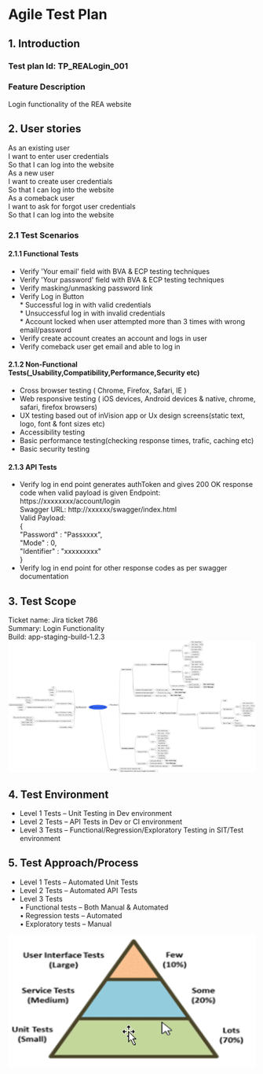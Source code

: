 # Agile Test Plan

## 1. Introduction
### Test plan Id: TP_REALogin_001
### Feature Description
Login functionality of the REA website
## 2. User stories
As an existing user   
 I want to enter user credentials  
So that I can log into the website  
As a new user  
 I want to create user credentials  
So that I can log into the website    
As a comeback user  
 I want to ask for forgot user credentials   
So that I can log into the website  
### 2.1 Test Scenarios
#### 2.1.1 Functional Tests
* Verify 'Your email' field with BVA & ECP testing techniques
* Verify 'Your password' field with BVA & ECP testing techniques
* Verify masking/unmasking password link
* Verify Log in Button   
        * Successful log in with valid credentials  
        * Unsuccessful log in with invalid credentials  
        * Account locked when user attempted more than 3 times with wrong email/password
* Verify create account creates an account and logs in user
* Verify comeback user get email and able to log in
#### 2.1.2 Non-Functional Tests(_Usability,Compatibility,Performance,Security etc)
* Cross browser testing ( Chrome, Firefox, Safari, IE )
* Web responsive testing ( iOS devices, Android devices & native, chrome, safari, firefox browsers)
* UX testing based out of inVision app or Ux design screens(static text, logo, font & font sizes etc)
* Accessibility testing
* Basic performance testing(checking response times, trafic, caching etc)
* Basic security testing
#### 2.1.3 API Tests
* Verify log in end point generates authToken and gives 200 OK response code when valid payload is given
   Endpoint: https://xxxxxxxx/account/login  
   Swagger URL: http://xxxxxx/swagger/index.html   
   Valid Payload:  
    {  
     "Password" : "Passxxxx",  
     "Mode" : 0,  
     "Identifier" : "xxxxxxxxx"  
    }
* Verify log in end point for other response codes as per swagger documentation
## 3. Test Scope  
Ticket name: Jira ticket 786  
Summary: Login Functionality  
Build: app-staging-build-1.2.3  
<img src="https://github.com/skareemu/fillrHomeAssignment/blob/master/Login_TC_Mindmapping.png" width="1000"> 
## 4. Test Environment  
* Level 1 Tests – Unit Testing in Dev environment
* Level 2 Tests – API Tests in Dev or CI environment
* Level 3 Tests – Functional/Regression/Exploratory Testing in SIT/Test environment
## 5. Test Approach/Process  
* Level 1 Tests – Automated Unit Tests
* Level 2 Tests – Automated API Tests
* Level 3 Tests  
       •	Functional tests – Both Manual & Automated  
       •	Regression tests – Automated  
       •	Exploratory tests – Manual  
<img src="https://github.com/skareemu/fillrHomeAssignment/blob/master/Testing%20Pyramid.png" width="800"> 





